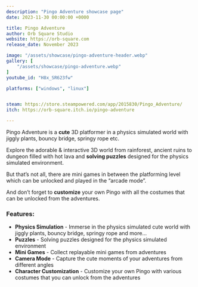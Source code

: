 ```yaml
---
description: "Pingo Adventure showcase page"
date: 2023-11-30 00:00:00 +0000

title: Pingo Adventure
author: Orb Square Studio
website: https://orb-square.com
release_date: November 2023

image: "/assets/showcase/pingo-adventure-header.webp"
gallery: [
	"/assets/showcase/pingo-adventure.webp"
]
youtube_id: "H8x_SR623fw"

platforms: ["windows", "linux"]


steam: https://store.steampowered.com/app/2015830/Pingo_Adventure/
itch: https://orb-square.itch.io/pingo-adventure

---
```


<p>
  Pingo Adventure is a <strong>cute</strong> 3D platformer in a physics simulated world with jiggly plants, bouncy bridge, springy rope etc.
</p>
<p>
  Explore the adorable & interactive 3D world from rainforest, ancient ruins to dungeon filled with hot lava and <strong>solving puzzles</strong> designed for the physics simulated environment.
</p>
<p>
  But that’s not all, there are mini games in between the platforming level which can be unlocked and played in the “arcade mode”.
</p>
<p>
  And don’t forget to <strong>customize</strong> your own Pingo with all the costumes that can be unlocked from the adventures.
</p>

<h3>Features:</h3>
<ul>
    <li><strong>Physics Simulation</strong> - Immerse in the physics simulated cute world with jiggly plants, bouncy bridge, springy rope and more...</li>
    <li><strong>Puzzles</strong> - Solving puzzles designed for the physics simulated environment</li>
    <li><strong>Mini Games</strong> - Collect replayable mini games from adventures</li>
    <li><strong>Camera Mode</strong> - Capture the cute moments of your adventures from different angles</li>
    <li><strong>Character Customization</strong> - Customize your own Pingo with various costumes that you can unlock from the adventures</li>
</ul>

